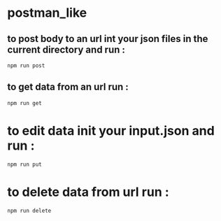 # postman_like


## to post body to an url int your json files in the current directory and run :
```
npm run post
```


## to get data from an url run :
```
npm run get
```

# to edit data init your input.json and run :
```
npm run put
```


# to delete data from url run :
```
npm run delete
```
